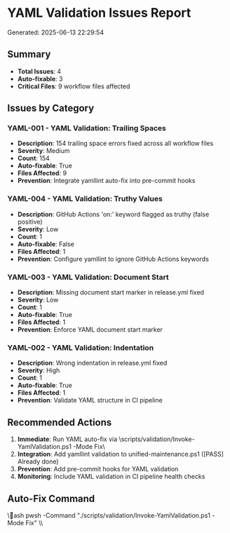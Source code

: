 # YAML Validation Issues Report

Generated: 2025-06-13 22:29:54

## Summary
- **Total Issues**: 4
- **Auto-fixable**: 3
- **Critical Files**: 9 workflow files affected

## Issues by Category

### YAML-001 - YAML Validation: Trailing Spaces
- **Description**: 154 trailing space errors fixed across all workflow files
- **Severity**: Medium
- **Count**: 154
- **Auto-fixable**: True
- **Files Affected**: 9
- **Prevention**: Integrate yamllint auto-fix into pre-commit hooks

### YAML-004 - YAML Validation: Truthy Values
- **Description**: GitHub Actions 'on:' keyword flagged as truthy (false positive)
- **Severity**: Low
- **Count**: 1
- **Auto-fixable**: False
- **Files Affected**: 1
- **Prevention**: Configure yamllint to ignore GitHub Actions keywords

### YAML-003 - YAML Validation: Document Start
- **Description**: Missing document start marker in release.yml fixed
- **Severity**: Low
- **Count**: 1
- **Auto-fixable**: True
- **Files Affected**: 1
- **Prevention**: Enforce YAML document start marker

### YAML-002 - YAML Validation: Indentation
- **Description**: Wrong indentation in release.yml fixed
- **Severity**: High
- **Count**: 1
- **Auto-fixable**: True
- **Files Affected**: 1
- **Prevention**: Validate YAML structure in CI pipeline

## Recommended Actions

1. **Immediate**: Run YAML auto-fix via \scripts/validation/Invoke-YamlValidation.ps1 -Mode Fix\
2. **Integration**: Add yamllint validation to unified-maintenance.ps1 ([PASS] Already done)
3. **Prevention**: Add pre-commit hooks for YAML validation
4. **Monitoring**: Include YAML validation in CI pipeline health checks

## Auto-Fix Command
\\\ash
pwsh -Command "./scripts/validation/Invoke-YamlValidation.ps1 -Mode Fix"
\\\

